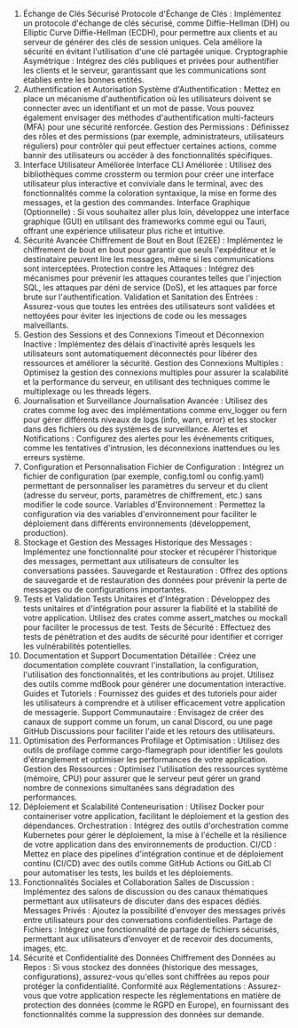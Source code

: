 1. Échange de Clés Sécurisé
Protocole d'Échange de Clés : Implémentez un protocole d'échange de clés sécurisé, comme Diffie-Hellman (DH) ou Elliptic Curve Diffie-Hellman (ECDH), pour permettre aux clients et au serveur de générer des clés de session uniques. Cela améliore la sécurité en évitant l'utilisation d'une clé partagée unique.
Cryptographie Asymétrique : Intégrez des clés publiques et privées pour authentifier les clients et le serveur, garantissant que les communications sont établies entre les bonnes entités.
2. Authentification et Autorisation
Système d'Authentification : Mettez en place un mécanisme d'authentification où les utilisateurs doivent se connecter avec un identifiant et un mot de passe. Vous pouvez également envisager des méthodes d'authentification multi-facteurs (MFA) pour une sécurité renforcée.
Gestion des Permissions : Définissez des rôles et des permissions (par exemple, administrateurs, utilisateurs réguliers) pour contrôler qui peut effectuer certaines actions, comme bannir des utilisateurs ou accéder à des fonctionnalités spécifiques.
3. Interface Utilisateur Améliorée
Interface CLI Améliorée : Utilisez des bibliothèques comme crossterm ou termion pour créer une interface utilisateur plus interactive et conviviale dans le terminal, avec des fonctionnalités comme la coloration syntaxique, la mise en forme des messages, et la gestion des commandes.
Interface Graphique (Optionnelle) : Si vous souhaitez aller plus loin, développez une interface graphique (GUI) en utilisant des frameworks comme egui ou Tauri, offrant une expérience utilisateur plus riche et intuitive.
4. Sécurité Avancée
Chiffrement de Bout en Bout (E2EE) : Implémentez le chiffrement de bout en bout pour garantir que seuls l'expéditeur et le destinataire peuvent lire les messages, même si les communications sont interceptées.
Protection contre les Attaques : Intégrez des mécanismes pour prévenir les attaques courantes telles que l'injection SQL, les attaques par déni de service (DoS), et les attaques par force brute sur l'authentification.
Validation et Sanitation des Entrées : Assurez-vous que toutes les entrées des utilisateurs sont validées et nettoyées pour éviter les injections de code ou les messages malveillants.
5. Gestion des Sessions et des Connexions
Timeout et Déconnexion Inactive : Implémentez des délais d'inactivité après lesquels les utilisateurs sont automatiquement déconnectés pour libérer des ressources et améliorer la sécurité.
Gestion des Connexions Multiples : Optimisez la gestion des connexions multiples pour assurer la scalabilité et la performance du serveur, en utilisant des techniques comme le multiplexage ou les threads légers.
6. Journalisation et Surveillance
Journalisation Avancée : Utilisez des crates comme log avec des implémentations comme env_logger ou fern pour gérer différents niveaux de logs (info, warn, error) et les stocker dans des fichiers ou des systèmes de surveillance.
Alertes et Notifications : Configurez des alertes pour les événements critiques, comme les tentatives d'intrusion, les déconnexions inattendues ou les erreurs système.
7. Configuration et Personnalisation
Fichier de Configuration : Intégrez un fichier de configuration (par exemple, config.toml ou config.yaml) permettant de personnaliser les paramètres du serveur et du client (adresse du serveur, ports, paramètres de chiffrement, etc.) sans modifier le code source.
Variables d'Environnement : Permettez la configuration via des variables d'environnement pour faciliter le déploiement dans différents environnements (développement, production).
8. Stockage et Gestion des Messages
Historique des Messages : Implémentez une fonctionnalité pour stocker et récupérer l'historique des messages, permettant aux utilisateurs de consulter les conversations passées.
Sauvegarde et Restauration : Offrez des options de sauvegarde et de restauration des données pour prévenir la perte de messages ou de configurations importantes.
9. Tests et Validation
Tests Unitaires et d'Intégration : Développez des tests unitaires et d'intégration pour assurer la fiabilité et la stabilité de votre application. Utilisez des crates comme assert_matches ou mockall pour faciliter le processus de test.
Tests de Sécurité : Effectuez des tests de pénétration et des audits de sécurité pour identifier et corriger les vulnérabilités potentielles.
10. Documentation et Support
Documentation Détaillée : Créez une documentation complète couvrant l'installation, la configuration, l'utilisation des fonctionnalités, et les contributions au projet. Utilisez des outils comme mdBook pour générer une documentation interactive.
Guides et Tutoriels : Fournissez des guides et des tutoriels pour aider les utilisateurs à comprendre et à utiliser efficacement votre application de messagerie.
Support Communautaire : Envisagez de créer des canaux de support comme un forum, un canal Discord, ou une page GitHub Discussions pour faciliter l'aide et les retours des utilisateurs.
11. Optimisation des Performances
Profilage et Optimisation : Utilisez des outils de profilage comme cargo-flamegraph pour identifier les goulots d'étranglement et optimiser les performances de votre application.
Gestion des Ressources : Optimisez l'utilisation des ressources système (mémoire, CPU) pour assurer que le serveur peut gérer un grand nombre de connexions simultanées sans dégradation des performances.
12. Déploiement et Scalabilité
Conteneurisation : Utilisez Docker pour containeriser votre application, facilitant le déploiement et la gestion des dépendances.
Orchestration : Intégrez des outils d'orchestration comme Kubernetes pour gérer le déploiement, la mise à l'échelle et la résilience de votre application dans des environnements de production.
CI/CD : Mettez en place des pipelines d'intégration continue et de déploiement continu (CI/CD) avec des outils comme GitHub Actions ou GitLab CI pour automatiser les tests, les builds et les déploiements.
13. Fonctionnalités Sociales et Collaboration
Salles de Discussion : Implémentez des salons de discussion ou des canaux thématiques permettant aux utilisateurs de discuter dans des espaces dédiés.
Messages Privés : Ajoutez la possibilité d'envoyer des messages privés entre utilisateurs pour des conversations confidentielles.
Partage de Fichiers : Intégrez une fonctionnalité de partage de fichiers sécurisés, permettant aux utilisateurs d'envoyer et de recevoir des documents, images, etc.
14. Sécurité et Confidentialité des Données
Chiffrement des Données au Repos : Si vous stockez des données (historique des messages, configurations), assurez-vous qu'elles sont chiffrées au repos pour protéger la confidentialité.
Conformité aux Réglementations : Assurez-vous que votre application respecte les réglementations en matière de protection des données (comme le RGPD en Europe), en fournissant des fonctionnalités comme la suppression des données sur demande.